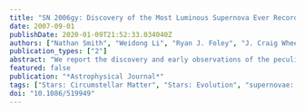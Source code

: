 ```yaml
---
title: "SN 2006gy: Discovery of the Most Luminous Supernova Ever Recorded, Powered by the Death of an Extremely Massive Star like η Carinae"
date: 2007-09-01
publishDate: 2020-01-09T21:52:33.034040Z
authors: ["Nathan Smith", "Weidong Li", "Ryan J. Foley", "J. Craig Wheeler", "David Pooley", "Ryan Chornock", "Alexei V. Filippenko", "Jeffrey M. Silverman", "Robert Quimby", "Joshua S. Bloom", "Charles Hansen"]
publication_types: ["2"]
abstract: "We report the discovery and early observations of the peculiar Type IIn supernova (SN) 2006gy in NGC 1260. With a peak visual magnitude of about -22, it is the most luminous supernova ever recorded. Its very slow rise to maximum took åisebox-0.5ex 70 days, and it stayed brighter than -21 mag for about 100 days. It is not yet clear what powers the enormous luminosity and the total radiated energy of i̊sebox-0.5ex 10$^51$ erg, but we argue that any known mechanism-thermal emission, circumstellar interaction, or $^56$Ni decay-requires a very massive progenitor star. The circumstellar interaction hypothesis would require truly exceptional conditions around the star, which, in the decades before its death, must have experienced a luminous blue variable (LBV) eruption like the 19th century eruption of η Carinae. However, this scenario fails to explain the weak and unabsorbed soft X-rays detected by Chandra. Radioactive decay of $^56$Ni may be a less objectionable hypothesis, but it would imply a large Ni mass of rs̊ebox-0.5ex 22 M$_solar$, requiring SN 2006gy to have been a pair-instability supernova where the star's core was obliterated. While this is still uncertain, SN 2006gy is the first supernova for which we have good reason to suspect a pair-instability explosion. Based on a number of lines of evidence, we eliminate the hypothesis that SN 2006gy was a ``Type IIa'' event, that is, a white dwarf exploding inside a hydrogen envelope. Instead, we propose that the progenitor was a very massive evolved object like η Carinae that, contrary to expectations, failed to shed its hydrogen envelope. SN 2006gy implies that some of the most massive stars can explode prematurely during the LBV phase, never becoming Wolf-Rayet stars. SN 2006gy also suggests that they can create brilliant supernovae instead of experiencing ignominious deaths through direct collapse to a black hole. If such a fate is common among the most massive stars, then observable supernovae from Population III stars in the early universe will be more numerous than previously believed."
featured: false
publication: "*Astrophysical Journal*"
tags: ["Stars: Circumstellar Matter", "Stars: Evolution", "supernovae: individual (SN 2006gy)", "Astrophysics"]
doi: "10.1086/519949"
---
```



